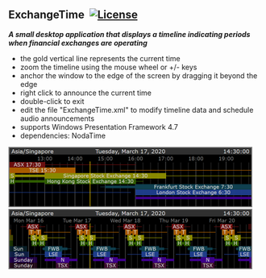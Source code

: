 ## ExchangeTime&nbsp;&nbsp;[![License](https://img.shields.io/badge/license-Apache%202.0-7755BB.svg)](https://opensource.org/licenses/Apache-2.0)

***A small desktop application that displays a timeline indicating periods when financial exchanges are operating***
- the gold vertical line represents the current time
- zoom the timeline using the mouse wheel or +/- keys
- anchor the window to the edge of the screen by dragging it beyond the edge
- right click to announce the current time
- double-click to exit
- edit the file "ExchangeTime.xml" to modify timeline data and schedule audio announcements
- supports Windows Presentation Framework 4.7
- dependencies: NodaTime

<img src="/Screencap2.png" width="484" height="120">
<img src="/Screencap1.png" width="484" height="120">
